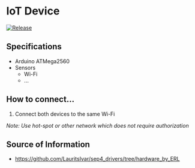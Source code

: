 # IoT Device

[![Release](https://github.com/SEP4Y-S24/iot/actions/workflows/release.yaml/badge.svg?event=release)](https://github.com/SEP4Y-S24/iot/actions/workflows/release.yaml)

## Specifications

- Arduino ATMega2560
- Sensors
  - Wi-Fi
  - ...

## How to connect...

1. Connect both devices to the same Wi-Fi

_Note: Use hot-spot or other network which does not require authorization_

## Source of Information

- https://github.com/LauritsIvar/sep4_drivers/tree/hardware_by_ERL
